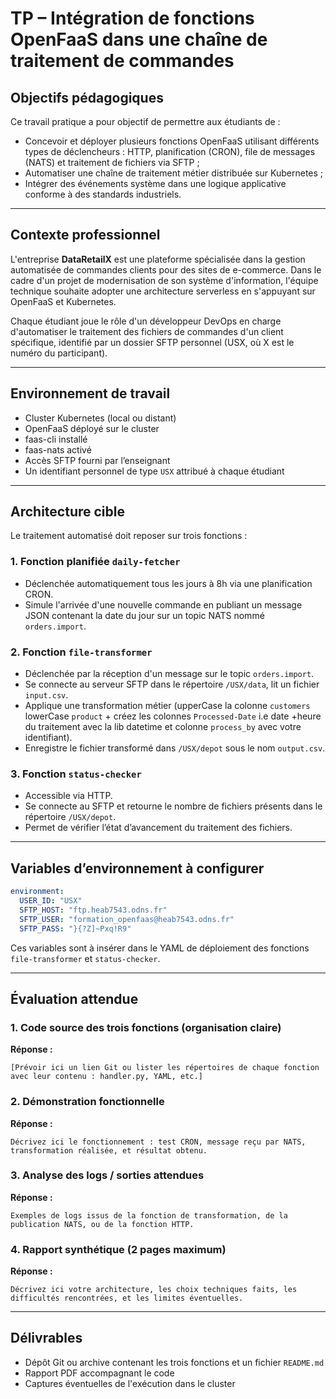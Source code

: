 
# TP – Intégration de fonctions OpenFaaS dans une chaîne de traitement de commandes

## Objectifs pédagogiques

Ce travail pratique a pour objectif de permettre aux étudiants de :

- Concevoir et déployer plusieurs fonctions OpenFaaS utilisant différents types de déclencheurs : HTTP, planification (CRON), file de messages (NATS) et traitement de fichiers via SFTP ;
- Automatiser une chaîne de traitement métier distribuée sur Kubernetes ;
- Intégrer des événements système dans une logique applicative conforme à des standards industriels.

---

## Contexte professionnel

L'entreprise **DataRetailX** est une plateforme spécialisée dans la gestion automatisée de commandes clients pour des sites de e-commerce. Dans le cadre d'un projet de modernisation de son système d'information, l'équipe technique souhaite adopter une architecture serverless en s'appuyant sur OpenFaaS et Kubernetes.

Chaque étudiant joue le rôle d'un développeur DevOps en charge d'automatiser le traitement des fichiers de commandes d'un client spécifique, identifié par un dossier SFTP personnel (USX, où X est le numéro du participant).

---

## Environnement de travail

- Cluster Kubernetes (local ou distant)
- OpenFaaS déployé sur le cluster
- faas-cli installé
- faas-nats activé
- Accès SFTP fourni par l’enseignant
- Un identifiant personnel de type `USX` attribué à chaque étudiant

---

## Architecture cible

Le traitement automatisé doit reposer sur trois fonctions :

### 1. Fonction planifiée `daily-fetcher`

- Déclenchée automatiquement tous les jours à 8h via une planification CRON.
- Simule l'arrivée d'une nouvelle commande en publiant un message JSON contenant la date du jour sur un topic NATS nommé `orders.import`.

### 2. Fonction `file-transformer`

- Déclenchée par la réception d'un message sur le topic `orders.import`.
- Se connecte au serveur SFTP dans le répertoire `/USX/data`, lit un fichier `input.csv`.
- Applique une transformation métier (upperCase la colonne `customers`    lowerCase `product` + créez les colonnes  `Processed-Date` i.e date +heure du traitement avec la lib datetime et colonne `process_by` avec votre identifiant).
- Enregistre le fichier transformé dans `/USX/depot` sous le nom `output.csv`.

### 3. Fonction `status-checker`

- Accessible via HTTP.
- Se connecte au SFTP et retourne le nombre de fichiers présents dans le répertoire `/USX/depot`.
- Permet de vérifier l’état d’avancement du traitement des fichiers.

---

## Variables d’environnement à configurer

```yaml
environment:
  USER_ID: "USX"
  SFTP_HOST: "ftp.heab7543.odns.fr"
  SFTP_USER: "formation_openfaas@heab7543.odns.fr"
  SFTP_PASS: "}{?Z]~Pxq!R9"
```

Ces variables sont à insérer dans le YAML de déploiement des fonctions `file-transformer` et `status-checker`.

---

## Évaluation attendue

### 1. Code source des trois fonctions (organisation claire)

**Réponse :**
```
[Prévoir ici un lien Git ou lister les répertoires de chaque fonction avec leur contenu : handler.py, YAML, etc.]
```

### 2. Démonstration fonctionnelle

**Réponse :**
```
Décrivez ici le fonctionnement : test CRON, message reçu par NATS, transformation réalisée, et résultat obtenu.
```

### 3. Analyse des logs / sorties attendues

**Réponse :**
```
Exemples de logs issus de la fonction de transformation, de la publication NATS, ou de la fonction HTTP.
```

### 4. Rapport synthétique (2 pages maximum)

**Réponse :**
```
Décrivez ici votre architecture, les choix techniques faits, les difficultés rencontrées, et les limites éventuelles.
```

---

## Délivrables

- Dépôt Git ou archive contenant les trois fonctions et un fichier `README.md`
- Rapport PDF accompagnant le code
- Captures éventuelles de l'exécution dans le cluster
